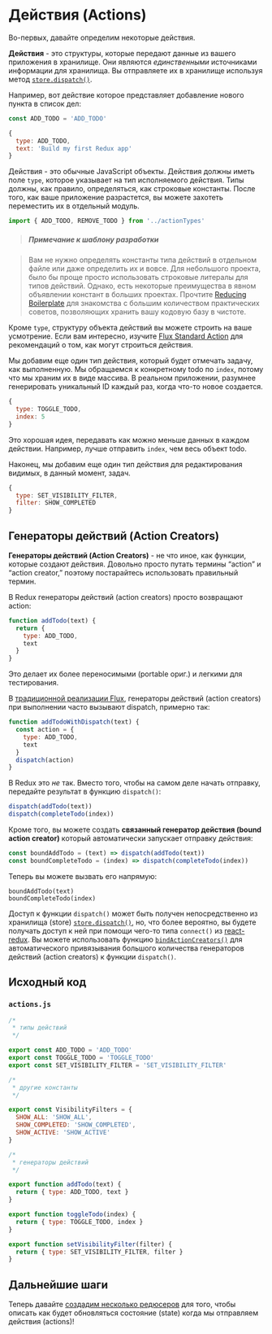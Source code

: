 # Действия (Actions)

Во-первых, давайте определим некоторые действия.

**Действия** - это структуры, которые передают данные из вашего приложения в хранилище. Они являются *единственными* источниками информации для хранилища. Вы отправляете их в хранилище используя метод [`store.dispatch()`](../api/Store.md#dispatch).

Например, вот действие которое представляет добавление нового пункта в список дел:

```js
const ADD_TODO = 'ADD_TODO'
```

```js
{
  type: ADD_TODO,
  text: 'Build my first Redux app'
}
```

Действия - это обычные JavaScript объекты. Действия должны иметь поле `type`, которое указывает на тип исполняемого действия. Типы должны, как правило, определяться, как строковые константы. После того, как ваше приложение разрастется, вы можете захотеть переместить их в отдельный модуль.

```js
import { ADD_TODO, REMOVE_TODO } from '../actionTypes'
```

>##### Примечание к шаблону разработки

>Вам не нужно определять константы типа действий в отдельном файле или даже определить их и вовсе. Для небольшого проекта, было бы проще просто использовать строковые литералы для типов действий. Однако, есть некоторые преимущества в явном объявлении констант в больших проектах. Прочтите [Reducing Boilerplate](../recipes/ReducingBoilerplate.md) для знакомства с большим количеством практических советов, позволяющих хранить вашу кодовую базу в чистоте.

Кроме `type`, структуру объекта действий вы можете строить на ваше усмотрение. Если вам интересно, изучите [Flux Standard Action](https://github.com/acdlite/flux-standard-action) для рекомендаций о том, как могут строиться действия.

Мы добавим еще один тип действия, который будет отмечать задачу, как выполненную. Мы обращаемся к конкретному todo по `index`, потому что мы храним их в виде массива. В реальном приложении, разумнее генерировать уникальный ID каждый раз, когда что-то новое создается.

```js
{
  type: TOGGLE_TODO,
  index: 5
}
```

Это хорошая идея, передавать как можно меньше данных в каждом действии. Например, лучше отправить `index`, чем весь объект todo.

Наконец, мы добавим еще один тип действия для редактирования видимых, в данный момент, задач.

```js
{
  type: SET_VISIBILITY_FILTER,
  filter: SHOW_COMPLETED
}
```

## Генераторы действий (Action Creators)

**Генераторы действий (Action Creators)** - не что иное, как функции, которые создают действия. Довольно просто путать термины “action” и “action creator,” поэтому постарайтесь использовать правильный термин.

В Redux генераторы действий (action creators) просто возвращают action:

```js
function addTodo(text) {
  return {
    type: ADD_TODO,
    text
  }
}
```

Это делает их более переносимыми (portable ориг.) и легкими для тестирования.

В [традиционной реализации Flux](http://facebook.github.io/flux), генераторы действий (action creators) при выполнении часто вызывают dispatch, примерно так:

```js
function addTodoWithDispatch(text) {
  const action = {
    type: ADD_TODO,
    text
  }
  dispatch(action)
}
```

В Redux это *не* так.
Вместо того, чтобы на самом деле начать отправку, передайте результат в функцию `dispatch()`:

```js
dispatch(addTodo(text))
dispatch(completeTodo(index))
```

Кроме того, вы можете создать **связанный генератор действия (bound action creator)** который автоматически запускает отправку действия:

```js
const boundAddTodo = (text) => dispatch(addTodo(text))
const boundCompleteTodo = (index) => dispatch(completeTodo(index))
```

Теперь вы можете вызвать его напрямую:

```
boundAddTodo(text)
boundCompleteTodo(index)
```

Доступ к функции `dispatch()` может быть получен непосредственно из хранилища (store) [`store.dispatch()`](../api/Store.md#dispatch), но, что более вероятно, вы будете получать доступ к ней при помощи чего-то типа `connect()` из [react-redux](http://github.com/gaearon/react-redux). Вы можете использовать функцию [`bindActionCreators()`](../api/bindActionCreators.md) для автоматического привязывания большого количества генераторов действий (action creators) к функции `dispatch()`.

## Исходный код

### `actions.js`

```js
/*
 * типы действий
 */

export const ADD_TODO = 'ADD_TODO'
export const TOGGLE_TODO = 'TOGGLE_TODO'
export const SET_VISIBILITY_FILTER = 'SET_VISIBILITY_FILTER'

/*
 * другие константы
 */

export const VisibilityFilters = {
  SHOW_ALL: 'SHOW_ALL',
  SHOW_COMPLETED: 'SHOW_COMPLETED',
  SHOW_ACTIVE: 'SHOW_ACTIVE'
}

/*
 * генераторы действий
 */

export function addTodo(text) {
  return { type: ADD_TODO, text }
}

export function toggleTodo(index) {
  return { type: TOGGLE_TODO, index }
}

export function setVisibilityFilter(filter) {
  return { type: SET_VISIBILITY_FILTER, filter }
}
```

## Дальнейшие шаги

Теперь давайте [создадим несколько редюсеров](Reducers.md) для того, чтобы описать как будет обновляться состояние (state) когда мы отправляем действия (actions)!
